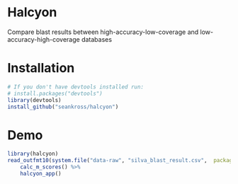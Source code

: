 # Halcyon

Compare blast results between high-accuracy-low-coverage and low-accuracy-high-coverage databases

# Installation

```r
# If you don't have devtools installed run:
# install.packages("devtools")
library(devtools)
install_github("seankross/halcyon")
```

# Demo

```r
library(halcyon)
read_outfmt10(system.file("data-raw", "silva_blast_result.csv",  package="halcyon")) %>%
	calc_m_scores() %>%
	halcyon_app()
```
